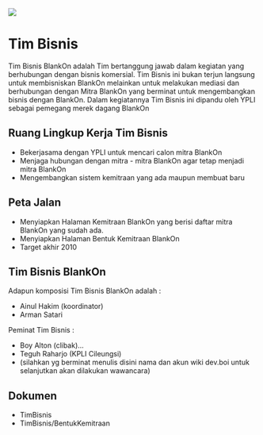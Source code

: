 <img src="https://badgen.net/badge/wiki/kadaluarsa/red?icon=github"/>

# Tim Bisnis

Tim Bisnis BlankOn adalah Tim bertanggung jawab dalam kegiatan yang berhubungan dengan bisnis komersial. Tim Bisnis ini bukan terjun langsung untuk membisniskan BlankOn melainkan untuk melakukan mediasi dan berhubungan dengan Mitra BlankOn yang berminat untuk mengembangkan bisnis dengan BlankOn. Dalam kegiatannya Tim Bisnis ini dipandu oleh YPLI sebagai pemegang merek dagang BlankOn

## Ruang Lingkup Kerja Tim Bisnis
* Bekerjasama dengan YPLI untuk mencari calon mitra BlankOn
* Menjaga hubungan dengan mitra - mitra BlankOn agar tetap menjadi mitra BlankOn
* Mengembangkan sistem kemitraan yang ada maupun membuat baru

## Peta Jalan
* Menyiapkan Halaman Kemitraan BlankOn yang berisi daftar mitra BlankOn yang sudah ada.
* Menyiapkan Halaman Bentuk Kemitraan BlankOn
* Target akhir 2010

## Tim Bisnis BlankOn
Adapun komposisi Tim Bisnis BlankOn adalah :  
* Ainul Hakim (koordinator)
* Arman Satari

Peminat Tim Bisnis :  
* Boy Alton (clibak)...
* Teguh Raharjo (KPLI Cileungsi)
* (silahkan yg berminat menulis disini nama dan akun wiki dev.boi untuk selanjutkan akan dilakukan wawancara)

## Dokumen
* TimBisnis
* TimBisnis/BentukKemitraan
